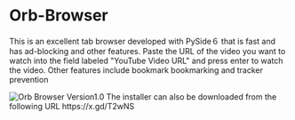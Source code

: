 # Orb-Browser
This is an excellent tab browser developed with PySide６ that is fast and has ad-blocking and other features.
Paste the URL of the video you want to watch into the field labeled "YouTube Video URL" and press enter to watch the video.
Other features include bookmark bookmarking and tracker prevention


<img src="https://i.imgur.com/jHt3f6i.png" alt="Orb Browser Version1.0" title="Orb Browser Version1.0">
The installer can also be downloaded from the following URL
https://x.gd/T2wNS
